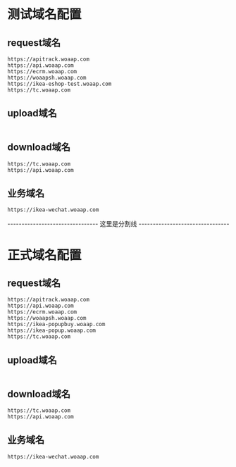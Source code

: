 # 测试域名配置

## request域名
```
https://apitrack.woaap.com
https://api.woaap.com
https://ecrm.woaap.com
https://woaapsh.woaap.com
https://ikea-eshop-test.woaap.com
https://tc.woaap.com
```

## upload域名
```
```

## download域名
```
https://tc.woaap.com
https://api.woaap.com
```

## 业务域名
```
https://ikea-wechat.woaap.com
```

-------------------------------- 这里是分割线 --------------------------------

# 正式域名配置

## request域名
```
https://apitrack.woaap.com
https://api.woaap.com
https://ecrm.woaap.com
https://woaapsh.woaap.com
https://ikea-popupbuy.woaap.com
https://ikea-popup.woaap.com
https://tc.woaap.com
```

## upload域名
```
```

## download域名
```
https://tc.woaap.com
https://api.woaap.com
```

## 业务域名
```
https://ikea-wechat.woaap.com
```